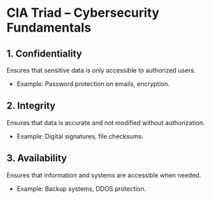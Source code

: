 # CIA Triad – Cybersecurity Fundamentals

## 1. Confidentiality
Ensures that sensitive data is only accessible to authorized users.
- Example: Password protection on emails, encryption.

## 2. Integrity
Ensures that data is accurate and not modified without authorization.
- Example: Digital signatures, file checksums.

## 3. Availability
Ensures that information and systems are accessible when needed.
- Example: Backup systems, DDOS protection.
